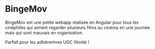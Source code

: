 # BingeMov
BingeMov est une petite webapp réalisée en Angular pour tous les cinéphiles qui aiment regarder plusieurs films au cinéma en une journée mais qui sont mauvais en organisation.

Parfait pour les adhérent•es UGC Illimité !
